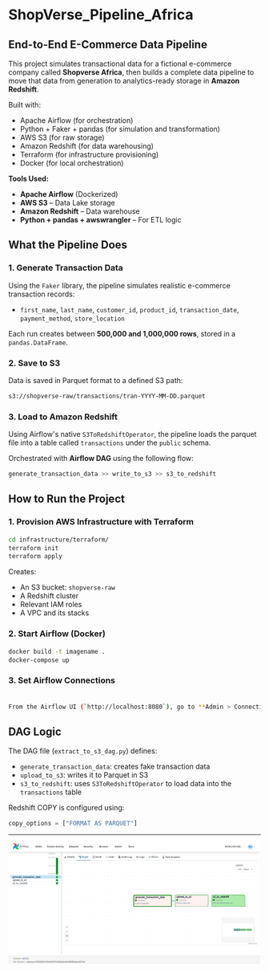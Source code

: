 # ShopVerse_Pipeline_Africa

## End-to-End E-Commerce Data Pipeline

This project simulates transactional data for a fictional e-commerce company called **Shopverse Africa**, then builds a complete data pipeline to move that data from generation to analytics-ready storage in **Amazon Redshift**.

Built with:

- Apache Airflow (for orchestration)
- Python + Faker + pandas (for simulation and transformation)
- AWS S3 (for raw storage)
- Amazon Redshift (for data warehousing)
- Terraform (for infrastructure provisioning)
- Docker (for local orchestration)

**Tools Used:**
- **Apache Airflow** (Dockerized)
- **AWS S3** – Data Lake storage
- **Amazon Redshift** – Data warehouse
- **Python + pandas + awswrangler** – For ETL logic

## What the Pipeline Does

### 1. **Generate Transaction Data**
Using the `Faker` library, the pipeline simulates realistic e-commerce transaction records:

- `first_name`, `last_name`, `customer_id`, `product_id`,
`transaction_date`, `payment_method`, `store_location`

Each run creates between **500,000 and 1,000,000 rows**, stored in a `pandas.DataFrame`.

### 2. **Save to S3**
Data is saved in Parquet format to a defined S3 path:
```bash
s3://shopverse-raw/transactions/tran-YYYY-MM-DD.parquet
```

### 3. **Load to Amazon Redshift**
Using Airflow's native `S3ToRedshiftOperator`, the pipeline loads the parquet file into a table called `transactions` under the `public` schema.

Orchestrated with **Airflow DAG** using the following flow:

```python
generate_transaction_data >> write_to_s3 >> s3_to_redshift
```

## How to Run the Project

### 1. **Provision AWS Infrastructure with Terraform**

```bash
cd infrastructure/terraform/
terraform init
terraform apply
```

Creates:
- An S3 bucket: `shopverse-raw`
- A Redshift cluster
- Relevant IAM roles
- A VPC and its stacks

### 2. **Start Airflow (Docker)**

```bash
docker build -t imagename .
docker-compose up
```

### 3. **Set Airflow Connections**
```bash

From the Airflow UI (`http://localhost:8080`), go to **Admin > Connections** and add your credentials.
```

## DAG Logic

The DAG file (`extract_to_s3_dag.py`) defines:

- `generate_transaction_data`: creates fake transaction data
- `upload_to_s3`: writes it to Parquet in S3
- `s3_to_redshift`: uses `S3ToRedshiftOperator` to load data into the `transactions` table

Redshift COPY is configured using:
```python
copy_options = ["FORMAT AS PARQUET"]
```

---

![Airflow DAG](screenshots/airflow_dag.png)
